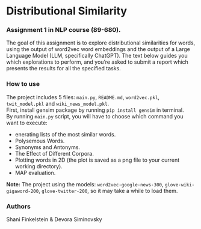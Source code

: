 # Distributional Similarity

### Assignment 1 in NLP course (89-680).   
The goal of this assignment is to explore distributional similarities for words, using the output of
word2vec word embeddings and the output of a Large Language Model (LLM, specifically
ChatGPT). The text below guides you which explorations to perform, and you’re asked to submit
a report which presents the results for all the specified tasks.   

### How to use
The project includes 5 files: `main.py`, `README.md`, `word2vec.pkl`, `twit_model.pkl` and `wiki_news_model.pkl`.   
First, install gensim package by running `pip install gensim` in terminal.   
By running `main.py` script, you will have to choose which command you want to execute: 
- enerating lists of the most similar words.
- Polysemous Words.
- Synonyms and Antonyms.
- The Effect of Different Corpora.
- Plotting words in 2D (the plot is saved as a png file to your current working directory).
- MAP evaluation.

**Note:** The project using the models: `word2vec-google-news-300`, `glove-wiki-gigaword-200`, `glove-twitter-200`, so it may take a while to load them.   

### Authors
Shani Finkelstein & Devora Siminovsky